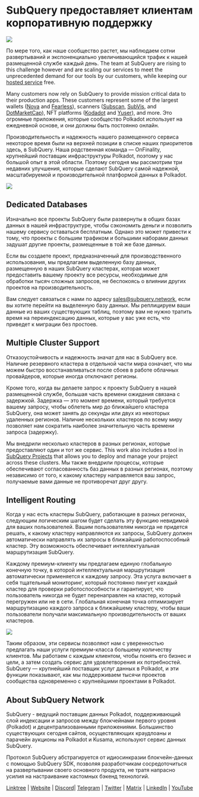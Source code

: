 # SubQuery предоставляет клиентам корпоративную поддержку

![](https://miro.medium.com/max/1400/1*z_StqAT5KeaxQLBCm-xpRQ.jpeg)

По мере того, как наше сообщество растет, мы наблюдаем сотни развертываний и экспоненциально увеличивающийся трафик к нашей размещенной службе каждый день. The team at SubQuery are rising to this challenge however and are scaling our services to meet the unprecedented demand for our tools by our customers, while keeping our [hosted service](https://projects.subquery.network/) free.

Many customers now rely on SubQuery to provide mission critical data to their production apps. These customers represent some of the largest wallets ([Nova](https://novawallet.io/) and [Fearless](https://fearlesswallet.io/)), scanners ([Subscan](https://www.subscan.io/), [SubVis](https://www.subvis.io/), and [DotMarketCap](https://dotmarketcap.com/)), NFT platforms ([Kodadot](https://kodadot.xyz/) and [Yuser](https://yuser.co/)), and more. Это огромные приложения, которые сообщество Polkadot использует на ежедневной основе, и они должны быть постоянно онлайн.

Производительность и надежность нашего размещенного сервиса некоторое время были на верхней позиции в списке наших приоритетов здесь, в SubQuery. Наша родственная команда — OnFinality, крупнейший поставщик инфраструктуры Polkadot, поэтому у нас большой опыт в этой области. Поэтому сегодня мы рассмотрим три недавних улучшения, которые сделают SubQuery самой надежной, масштабируемой и производительной платформой данных в Polkadot.

![](https://miro.medium.com/max/1200/1*QckhJzjQqw9czpBMRhXgXQ.gif)

## Dedicated Databases

Изначально все проекты SubQuery были развернуты в общих базах данных в нашей инфраструктуре, чтобы сэкономить деньги и позволить нашему сервису оставаться бесплатным. Однако это может привести к тому, что проекты с большим трафиком и большими наборами данных задушат другие проекты, размещенные в той же базе данных.

Если вы создаете проект, предназначенный для производственного использования, мы предлагаем выделенную базу данных, размещенную в наших SubQuery кластерах, которая может предоставить вашему проекту все ресурсы, необходимые для обработки тысяч сложных запросов, не беспокоясь о влиянии других проектов на производительность.

Вам следует связаться с нами по адресу sales@subquery.network, если вы хотите перейти на выделенную базу данных. Мы реплицируем ваши данные из ваших существующих таблиц, поэтому вам не нужно тратить время на переиндексацию данных, которые у вас уже есть, что приведет к миграции без простоев.

## Multiple Cluster Support

Отказоустойчивость и надежность значат для нас в SubQuery все. Наличие резервного кластера в отдельной части мира означает, что мы можем быстро восстанавливаться после сбоев в работе облачных провайдеров, которые иногда отключают регионы.

Кроме того, когда вы делаете запрос к проекту SubQuery в нашей размещенной службе, большая часть времени ожидания связана с задержкой. Задержка — это момент времени, который требуется вашему запросу, чтобы облететь мир до ближайшего кластера SubQuery, она может занять до секунды или двух из некоторых удаленных регионов. Наличие нескольких кластеров по всему миру позволяет нам сократить наиболее значительную часть времени запроса (задержку).

Мы внедрили несколько кластеров в разных регионах, которые предоставляют один и тот же сервис. This work also includes a tool in [SubQuery Projects](https://project.subquery.network/) that allows you to deploy and manage your project across these clusters. Мы также внедрили процессы, которые обеспечивают согласованность баз данных в разных регионах, поэтому независимо от того, к какому кластеру направляется ваш запрос, получаемые вами данные не противоречат друг другу.

## Intelligent Routing

Когда у нас есть кластеры SubQuery, работающие в разных регионах, следующим логическим шагом будет сделать эту функцию невидимой для ваших пользователей. Вашим пользователям никогда не придется решать, к какому кластеру направляются их запросы, SubQuery должен автоматически направлять их запросы в ближайший работоспособный кластер. Эту возможность обеспечивает интеллектуальная маршрутизация SubQuery.

Каждому премиум-клиенту мы предлагаем единую глобальную конечную точку, в которой интеллектуальная маршрутизация автоматически применяется к каждому запросу. Эта услуга включает в себя тщательный мониторинг, который постоянно пингует каждый кластер для проверки работоспособности и гарантирует, что пользователь никогда не будет перенаправлен на кластер, который перегружен или не в сети. Глобальная конечная точка оптимизирует маршрутизацию каждого запроса к ближайшему кластеру, чтобы ваши пользователи получали максимальную производительность от ваших кластеров.

![](https://miro.medium.com/max/1000/0*DNXDiABzli0et1MU)

Таким образом, эти сервисы позволяют нам с уверенностью предлагать наши услуги премиум-класса большему количеству клиентов. Мы работаем с каждым клиентом, чтобы понять его бизнес и цели, а затем создать сервис для удовлетворения их потребностей. SubQuery — крупнейший поставщик услуг данных в Polkadot, и эти функции показывают, как мы поддерживаем тысячи проектов сообщества одновременно с крупнейшими проектами в Polkadot.

## About SubQuery Network

SubQuery - ведущий поставщик данных Polkadot, поддерживающий слой индексации и запросов между блокчейнами первого уровня (Polkadot) и децентрализованными приложениями. Большинство существующих сегодня сайтов, осуществляющих краудлоаны и парачейн аукционы на Polkadot и Kusama, используют сервис данных SubQuery.

Протокол SubQuery абстрагируется от идиосинкразии блокчейн-данных с помощью SubQuery SDK, позволяя разработчикам сосредоточиться на развертывании своего основного продукта, не тратя напрасно усилия на настраивание кастомных бэкенд технологий.

[Linktree](https://linktr.ee/subquerynetwork) | [Website](https://subquery.network/) | [Discord](https://discord.com/invite/78zg8aBSMG)| [Telegram](https://t.me/subquerynetwork) | [Twitter](https://twitter.com/subquerynetwork) | [Matrix](https://matrix.to/#/#subquery:matrix.org) | [LinkedIn](https://www.linkedin.com/company/subquery) | [YouTube](https://www.youtube.com/channel/UCi1a6NUUjegcLHDFLr7CqLw)
